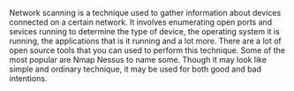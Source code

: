 Network scanning is a technique used to gather information about devices connected on a certain network. It involves enumerating open ports and sevices running to determine the type of device, the operating system it is running, the applications that is it running and a lot more. There are a lot of open source tools that you can used to perform this technique. Some of the most popular are Nmap Nessus to name some. Though it may look like simple and ordinary technique, it may be used for both good and bad intentions.
